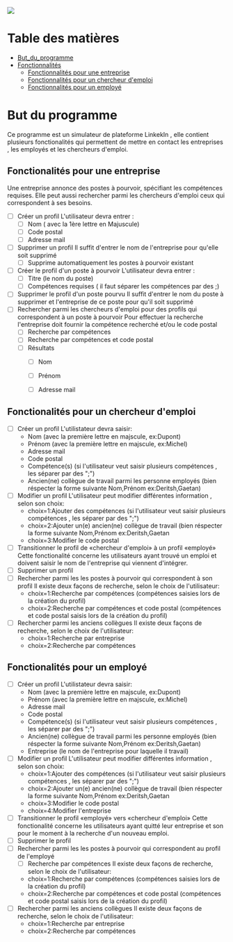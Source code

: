 ![](https://github.com/mamounchaoui/Chaoui-Mebrouki-Projet2020-New/workflows/Test%20master/badge.svg)



# Table des matières

- [But_du_programme](#But-du-programme)
- [Fonctionnalités](#sp%C3%A9cifications-fonctionelles)
    - [Fonctionnalités pour une entreprise](#fonctionalit%C3%A9s-pour-une-entreprise)
    - [Fonctionnalités pour un chercheur d'emploi](#fonctionalit%C3%A9s-pour-un-chercheur-demploi)
    - [Fonctionnalités pour un employé](#fonctionalit%C3%A9-pour-un-employ%C3%A9)

# But du programme

Ce programme est un simulateur de plateforme LinkekIn , elle contient plusieurs fonctionalités qui permettent de mettre en contact les entreprises , les employés et les chercheurs d'emploi.

## Fonctionalités pour une entreprise

Une entreprise annonce des postes à pourvoir, spécifiant les compétences requises.
Elle peut aussi rechercher parmi les chercheurs d'emploi ceux qui correspondent à ses besoins.

- [ ] Créer un profil
    L'utilisateur devra entrer : 
    - [ ] Nom ( avec la 1ère lettre en Majuscule)
    - [ ] Code postal
    - [ ] Adresse mail
- [ ] Supprimer un profil
        Il suffit d'entrer le nom de l'entreprise pour qu'elle soit supprimé
    - [ ] Supprime automatiquement les postes à pourvoir existant
- [ ] Créer le profil d'un poste à pourvoir
    L'utilisateur devra entrer :
    - [ ] Titre (le nom du poste)
    - [ ] Compétences requises ( il faut séparer les compétences par des ;)
- [ ] Supprimer le profil d'un poste pourvu
        Il suffit d'entrer le nom du poste à supprimer et l'entreprise de ce poste pour qu'il soit supprimé
- [ ] Rechercher parmi les chercheurs d'emploi pour des profils qui correspondent à un poste à pourvoir
    Pour effectuer la recherche l'entreprise doit fournir la compétence recherché et/ou le code postal
    - [ ] Recherche par compétences
    - [ ] Recherche par compétences et code postal
    - [ ] Résultats
        - [ ] Nom
        - [ ] Prénom
        - [ ] Adresse mail



## Fonctionalités pour un chercheur d'emploi


- [ ] Créer un profil
    L'utilistateur devra saisir: 
    - Nom (avec la première lettre en majscule, ex:Dupont)
    - Prénom (avec la première lettre en majscule, ex:Michel)
    - Adresse mail
    - Code postal
    - Compétence(s) (si l'utilisateur veut saisir plusieurs compétences , les séparer par des ";")
    - Ancien(ne) collègue de travail parmi les personne employés (bien réspecter la forme suivante Nom,Prénom  ex:Deritsh,Gaetan)
- [ ] Modifier un profil
    L'utilisateur peut modifier différentes information , selon son choix:
    - choix=1:Ajouter des compétences (si l'utilisateur veut saisir plusieurs compétences , les séparer par des ";")
    - choix=2:Ajouter un(e) ancien(ne) collègue de travail (bien réspecter la forme suivante Nom,Prénom  ex:Deritsh,Gaetan
    - choix=3:Modifier le code postal
- [ ] Transitionner le profil de «chercheur d'emploi» à un profil «employé» 
    Cette fonctionalité concerne les utilisateurs ayant trouvé un emploi et doivent saisir le nom de l'entreprise qui viennent d'intégrer.
- [ ] Supprimer un profil
- [ ] Rechercher parmi les les postes à pourvoir qui correspondent à son profil 
Il existe deux façons de recherche, selon le choix de l'utilisateur:
    - choix=1:Recherche par compétences (compétences saisies lors de la création du profil)
    - choix=2:Recherche par compétences et code postal (compétences et code postal saisis lors de la création du profil)
- [ ] Rechercher parmi les anciens collègues
Il existe deux façons de recherche, selon le choix de l'utilisateur:
    - choix=1:Recherche par entreprise
    - choix=2:Recherche par compétences 

## Fonctionalités pour un employé


- [ ] Créer un profil
    L'utilistateur devra saisir: 
    - Nom (avec la première lettre en majscule, ex:Dupont)
    - Prénom (avec la première lettre en majscule, ex:Michel)
    - Adresse mail
    - Code postal
    - Compétence(s) (si l'utilisateur veut saisir plusieurs compétences , les séparer par des ";")
    - Ancien(ne) collègue de travail parmi les personne employés (bien réspecter la forme suivante Nom,Prénom  ex:Deritsh,Gaetan)
    - Entreprise (le nom de l'entreprise pour laquelle il travail)
- [ ] Modifier un profil
    L'utilisateur peut modifier différentes information , selon son choix:
    - choix=1:Ajouter des compétences (si l'utilisateur veut saisir plusieurs compétences , les séparer par des ";")
    - choix=2:Ajouter un(e) ancien(ne) collègue de travail (bien réspecter la forme suivante Nom,Prénom  ex:Deritsh,Gaetan
    - choix=3:Modifier le code postal
    - choix=4:Modifier l'entreprise
- [ ] Transitionner le profil «employé» vers «chercheur d'emploi»
    Cette fonctionalité concerne les utilisateurs ayant quitté leur entreprise et son pour le moment à la recherche d'un nouveau emploi.
- [ ] Supprimer le profil
- [ ] Rechercher parmi les les postes à pourvoir qui correspondent au profil de l'employé
    - [ ] Recherche par compétences
    Il existe deux façons de recherche, selon le choix de l'utilisateur:
    - choix=1:Recherche par compétences (compétences saisies lors de la création du profil)
    - choix=2:Recherche par compétences et code postal (compétences et code postal saisis lors de la création du profil)
- [ ] Rechercher parmi les anciens collègues
    Il existe deux façons de recherche, selon le choix de l'utilisateur:
    - choix=1:Recherche par entreprise
    - choix=2:Recherche par compétences 
